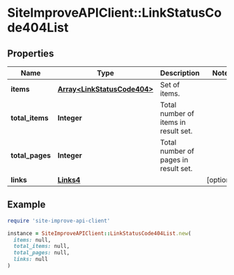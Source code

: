 # SiteImproveAPIClient::LinkStatusCode404List

## Properties

| Name | Type | Description | Notes |
| ---- | ---- | ----------- | ----- |
| **items** | [**Array&lt;LinkStatusCode404&gt;**](LinkStatusCode404.md) | Set of items. |  |
| **total_items** | **Integer** | Total number of items in result set. |  |
| **total_pages** | **Integer** | Total number of pages in result set. |  |
| **links** | [**Links4**](Links4.md) |  | [optional] |

## Example

```ruby
require 'site-improve-api-client'

instance = SiteImproveAPIClient::LinkStatusCode404List.new(
  items: null,
  total_items: null,
  total_pages: null,
  links: null
)
```

